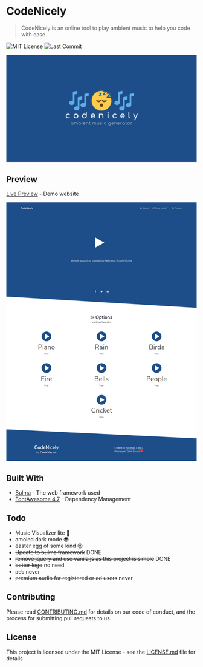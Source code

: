 # CodeNicely

> CodeNicely is an online tool to play ambient music to help you code with ease.

![MIT License](https://img.shields.io/badge/license-MIT-green.svg)
![Last Commit](https://img.shields.io/github/last-commit/mobihack/codenicely.svg)

![Codenicely](./docs/splash.png)

## Preview
[Live Preview](https://mobihack.github.io/) - Demo website 

![Codenicely Website Screenshot](./docs/codenicely-screenshot-v2.png)


## Built With

* [Bulma](https://bulma.io/) - The web framework used
* [FontAwesome 4.7](https://fontawesome.com/v4.7.0/) - Dependency Management

## Todo


* Music Visualizer lite 🙂
* amoled dark mode 😎
* easter egg of some kind 😉
* ~~Update to bulma framework~~ DONE
* ~~remove jquery and use vanila js as this project is simple~~ DONE
* ~~better logo~~ no need
* ~~ads~~ never
* ~~premium audio for registered or ad users~~ never

## Contributing

Please read [CONTRIBUTING.md](./CONTRIBUTING.md) for details on our code of conduct, and the process for submitting pull requests to us.


## License

This project is licensed under the MIT License - see the [LICENSE.md](LICENSE.md) file for details
